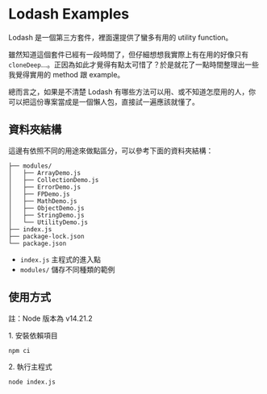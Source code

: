 # Lodash Examples

Lodash 是一個第三方套件，裡面還提供了蠻多有用的 utility function。

雖然知道這個套件已經有一段時間了，但仔細想想我實際上有在用的好像只有 `cloneDeep`...。正因為如此才覺得有點太可惜了？於是就花了一點時間整理出一些我覺得實用的 method 跟 example。

總而言之，如果是不清楚 Lodash 有哪些方法可以用、或不知道怎麼用的人，你可以把這份專案當成是一個懶人包，直接試一遍應該就懂了。

## 資料夾結構

這邊有依照不同的用途來做點區分，可以參考下面的資料夾結構：

```text
├── modules/
│   ├── ArrayDemo.js
│   ├── CollectionDemo.js
│   ├── ErrorDemo.js
│   ├── FPDemo.js
│   ├── MathDemo.js
│   ├── ObjectDemo.js
│   ├── StringDemo.js
│   └── UtilityDemo.js
├── index.js
├── package-lock.json
└── package.json
```

- `index.js` 主程式的進入點
- `modules/` 儲存不同種類的範例

## 使用方式

註：Node 版本為 v14.21.2

1\. 安裝依賴項目

```
npm ci
```

2\. 執行主程式

```
node index.js
```
